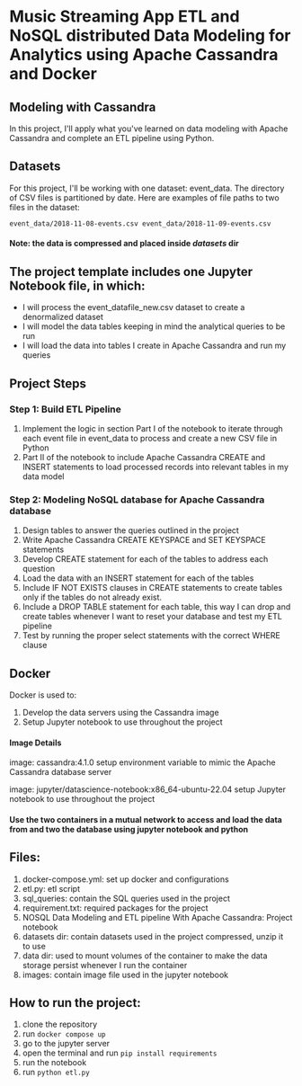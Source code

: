#  Music Streaming App ETL and NoSQL distributed Data Modeling for Analytics using Apache Cassandra and Docker

## Modeling with Cassandra
In this project, I'll apply what you've learned on data modeling with Apache Cassandra and complete an ETL pipeline using Python.

## Datasets
For this project, I'll be working with one dataset: event_data.
The directory of CSV files is partitioned by date.
Here are examples of file paths to two files in the dataset:

`event_data/2018-11-08-events.csv
event_data/2018-11-09-events.csv`

#### Note: the data is compressed and placed inside _datasets_ dir

## The project template includes one Jupyter Notebook file, in which:
- I will process the event_datafile_new.csv dataset to create a denormalized dataset
- I will model the data tables keeping in mind the analytical queries to be run
- I will load the data into tables I create in Apache Cassandra and run my queries

## Project Steps 
### Step 1: Build ETL Pipeline
1. Implement the logic in section Part I of the notebook to iterate through each event file in event_data to process and create a new CSV file in Python
2. Part II of the notebook to include Apache Cassandra CREATE and INSERT statements to load processed records into relevant tables in my data model

### Step 2: Modeling NoSQL database for Apache Cassandra database
1. Design tables to answer the queries outlined in the project
2. Write Apache Cassandra CREATE KEYSPACE and SET KEYSPACE statements
3. Develop CREATE statement for each of the tables to address each question
4. Load the data with an INSERT statement for each of the tables
5. Include IF NOT EXISTS clauses in CREATE statements to create tables only if the tables do not already exist.
6. Include a DROP TABLE statement for each table, this way I can drop and create tables whenever I want to reset your database and test my ETL pipeline
7. Test by running the proper select statements with the correct WHERE clause


## Docker
Docker is used to:
1. Develop the data servers using the Cassandra image
2. Setup Jupyter notebook to use throughout the project

#### Image Details
image: cassandra:4.1.0
setup environment variable to mimic the Apache Cassandra database server

image: jupyter/datascience-notebook:x86_64-ubuntu-22.04
setup Jupyter notebook to use throughout the project

#### Use the two containers in a mutual network to access and load the data from and two the database using jupyter notebook and python

## Files:
1. docker-compose.yml: set up docker and configurations
2. etl.py: etl script
3. sql_queries: contain the SQL queries used in the project
4. requirement.txt: required packages for the project
5. NOSQL Data Modeling and ETL pipeline With Apache Cassandra: Project notebook
6. datasets dir: contain datasets used in the project compressed, unzip it to use
7. data dir: used to mount volumes of the container to make the data storage persist whenever I run the container
8. images: contain image file used in the jupyter notebook

## How to run the project:
1. clone the repository
2. run `docker compose up`
3. go to the jupyter server 
4. open the terminal and run `pip install requirements`
5. run the notebook
6. run `python etl.py`

